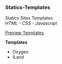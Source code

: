 ### Statics-Templates

Statics Sites Templates  
*HTML - CSS - Javascript*  

[Preview Templates](https://statics-templates.vldmatos.vercel.app/)  

**Templates**  

- Oxygen  
- ILand  

